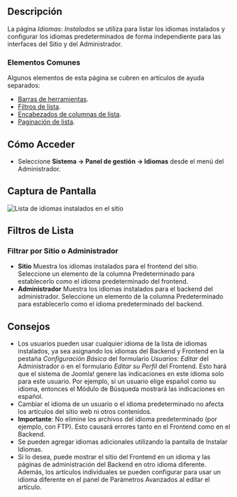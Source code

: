 <!-- Filename: Help4.x:Languages:_Installed / Display title: Idiomas: Instalados -->

## Descripción

La página *Idiomas: Instalados* se utiliza para listar los idiomas instalados y
configurar los idiomas predeterminados de forma independiente para las interfaces del Sitio y del Administrador.

### Elementos Comunes

Algunos elementos de esta página se cubren en artículos de ayuda separados:

* [Barras de herramientas](jdocmanual?article=help/common-elements/toolbars).
* [Filtros de lista](jdocmanual?article=help/common-elements/list-filters).
* [Encabezados de columnas de lista](jdocmanual?article=help/common-elements/list-column-headers).
* [Paginación de lista](jdocmanual?article=help/common-elements/list-pagination).

## Cómo Acceder

- Seleccione **Sistema → Panel de gestión → Idiomas** desde el menú del Administrador.

## Captura de Pantalla

![Lista de idiomas instalados en el sitio](../../../es/images/languages/languages-installed-site.png)

## Filtros de Lista

### Filtrar por Sitio o Administrador

- **Sitio** Muestra los idiomas instalados para el frontend del sitio. Seleccione un
  elemento de la columna Predeterminado para establecerlo como el idioma predeterminado del frontend.
- **Administrador** Muestra los idiomas instalados para el backend del administrador.
  Seleccione un elemento de la columna Predeterminado para establecerlo como el idioma predeterminado del backend.

## Consejos

- Los usuarios pueden usar cualquier idioma de la lista de idiomas instalados,
  ya sea asignando los idiomas del Backend y Frontend en la pestaña
  *Configuración Básica* del formulario *Usuarios: Editar* del Administrador o en el formulario
  *Editar su Perfil* del Frontend. Esto hará que el sistema de Joomla! genere
  las indicaciones en este idioma solo para este usuario. Por ejemplo, si un
  usuario elige español como su idioma, entonces el Módulo de Búsqueda
  mostrará las indicaciones en español.
- Cambiar el idioma de un usuario o el idioma predeterminado no afecta los
  artículos del sitio web ni otros contenidos.
- **Importante**: No elimine los archivos del idioma predeterminado (por ejemplo,
  con FTP). Esto causará errores tanto en el Frontend como en el Backend.
- Se pueden agregar idiomas adicionales utilizando la pantalla de Instalar Idiomas.
- Si lo desea, puede mostrar el sitio del Frontend en un idioma y las páginas
  de administración del Backend en otro idioma diferente. Además,
  los artículos individuales se pueden configurar para usar un idioma
  diferente en el panel de Parámetros Avanzados al editar el artículo.
